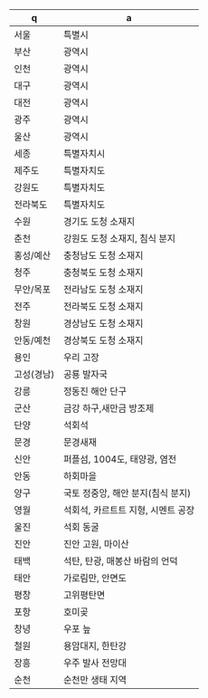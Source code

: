 q | a
---|---
서울		| 특별시
부산		| 광역시
인천		| 광역시
대구		| 광역시
대전		| 광역시
광주		| 광역시
울산		| 광역시
세종		| 특별자치시
제주도		| 특별자치도
강원도		| 특별자치도
전라북도	| 특별자치도
수원		| 경기도 도청 소재지
춘천		| 강원도 도청 소재지, 침식 분지
홍성/예산	| 충청남도 도청 소재지
청주		| 충청북도 도청 소재지
무안/목포	| 전라남도 도청 소재지
전주		| 전라북도 도청 소재지
창원		| 경상남도 도청 소재지
안동/예천	| 경상북도 도청 소재지
용인		| 우리 고장
고성(경남)	| 공룡 발자국
강릉		| 정동진 해안 단구
군산		| 금강 하구,새만금 방조제
단양		| 석회석
문경		| 문경새재
신안		| 퍼플섬, 1004도, 태양광, 염전
안동		| 하회마을
양구		| 국토 정중앙, 해안 분지(침식 분지)
영월		| 석회석, 카르트트 지형, 시멘트 공장
울진		| 석회 동굴
진안		| 진안 고원, 마이산
태백		| 석탄, 탄광, 매봉산 바람의 언덕
태안		| 가로림만, 안면도
평창		| 고위평탄면
포항		| 호미곶
창녕		| 우포 늪
철원		| 용암대지, 한탄강
장흥		| 우주 발사 전망대
순천		| 순천만 생태 지역
